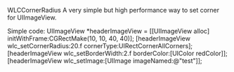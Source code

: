 WLCCornerRadius
A very simple but high performance way to set corner for UIImageView. 

Simple code:
UIImageView *headerImageView = [[UIImageView alloc] initWithFrame:CGRectMake(10, 10, 40, 40)];
[headerImageView wlc_setCornerRadius:20.f cornerType:UIRectCornerAllCorners];
[headerImageView wlc_setBorderWidth:2.f borderColor:[UIColor redColor]];
[headerImageView wlc_setImage:[UIImage imageNamed:@"test"]];
        

